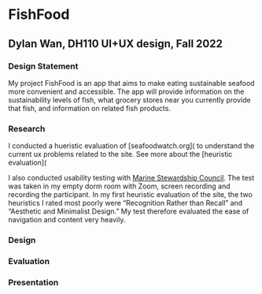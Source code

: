 # FishFood 

## Dylan Wan, DH110 UI+UX design, Fall 2022

### Design Statement 
My project FishFood is an app that aims to make eating sustainable seafood more convenient and accessible. The app will provide information on the 
sustainability levels of fish, what grocery stores near you currently provide that fish, and information on related fish products.

### Research 
I conducted a hueristic evaluation of [seafoodwatch.org](
to understand the current ux problems related to the site. See more about the [heuristic evaluation](

I also conducted usability testing with [Marine Stewardship Council](msc.org). The test was taken in my empty dorm room with Zoom, screen recording and recording the participant. In my first heuristic evaluation of the site, the two heuristics I rated most poorly were “Recognition Rather than Recall” and “Aesthetic and Minimalist Design.” My test therefore evaluated the ease of navigation and content very heavily.



### Design

### Evaluation 

### Presentation 


